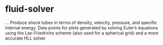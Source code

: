 # fluid-solver
...
Produce shock tubes in terms of density, velocity, pressure, and specific internal energy. Data points for plots generated by solving Euler’s equations using the Lax-Friedrichs scheme (also used for a spherical grid) and a more accurate HLL solver
